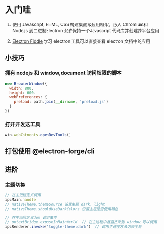 
# 入门哇

1. 使用 Javascript, HTML, CSS 构建桌面级应用框架，嵌入 Chromium和Node.js 到二进制Electron 允许保持一个Javascript 代码库并创建跨平台应用

2. [Electron Fiddle](https://www.electronjs.org/fiddle) 学习 electron 工具可以直接查看 electron 文档中的应用


## 小技巧

### 拥有 nodejs 和 window,document 访问权限的脚本

```js
new BrowserWindow({
  width: 800,
  height: 600,
  webPreferences: {
    preload: path.join(__dirname, 'preload.js')
  }
})
```

### 打开开发这工具

```js
win.webCotnents.openDevTools()
```

## 打包使用 @electron-forge/cli

## 进阶

### 主题切换

```js
// 在主进程定义调用
ipcMain.handle
// nativeTheme.themeSource 设置主题 dark, light
// nativeTheme.shouldUseDarkColors 设置主题是否使用暗色

// 在中间层定义dom 调用事件
// ontextBridge.exposeInMainWorld  // 在主进程中暴露出来到 window,可以调用
ipcRenderer.invoke('toggle-theme:dark')  // 调用主进程方法切换主题
```
